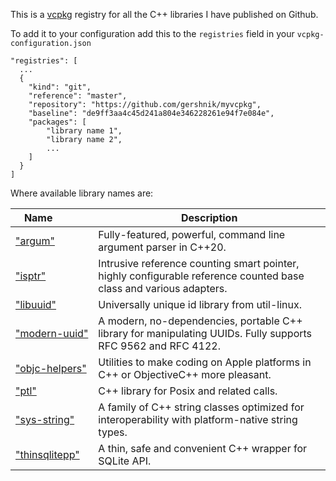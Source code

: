 This is a [vcpkg](https://vcpkg.io/en/) registry for all the C++ libraries
I have published on Github.

To add it to your configuration add this to the `registries` field in your `vcpkg-configuration.json`

```
"registries": [
  ...
  {
    "kind": "git",
    "reference": "master",
    "repository": "https://github.com/gershnik/myvcpkg",
    "baseline": "de9ff3aa4c45d241a804e346228261e94f7e084e",
    "packages": [ 
        "library name 1", 
        "library name 2", 
        ...
    ]
  }
]
```

Where available library names are:

|   Name&nbsp;&nbsp;&nbsp;&nbsp;&nbsp;&nbsp;&nbsp;&nbsp;&nbsp;&nbsp;      |   Description 
|-------------------------------------------------------------------------|----------------------------------
|<nobr>["argum"](https://github.com/gershnik/argum)</nobr>                | Fully-featured, powerful, command line argument parser in C++20.
|<nobr>["isptr"](https://github.com/gershnik/intrusive_shared_ptr)</nobr> | Intrusive reference counting smart pointer, highly configurable reference counted base class and various adapters.
|<nobr>["libuuid"](https://github.com/gershnik/libuuid-cmake)</nobr>      | Universally unique id library from util-linux.
|<nobr>["modern-uuid"](https://github.com/gershnik/modern-uuid)</nobr>    | A modern, no-dependencies, portable C++ library for manipulating UUIDs. Fully supports RFC 9562 and RFC 4122.
|<nobr>["objc-helpers"](https://github.com/gershnik/objc-helpers)</nobr>  | Utilities to make coding on Apple platforms in C++ or ObjectiveC++ more pleasant.
|<nobr>["ptl"](https://github.com/gershnik/ptl)</nobr>                    | C++ library for Posix and related calls.
|<nobr>["sys-string"](https://github.com/gershnik/sys_string)</nobr>      | A family of C++ string classes optimized for interoperability with platform-native string types.
|<nobr>["thinsqlitepp"](https://github.com/gershnik/thinsqlitepp)</nobr>  | A thin, safe and convenient C++ wrapper for SQLite API.

